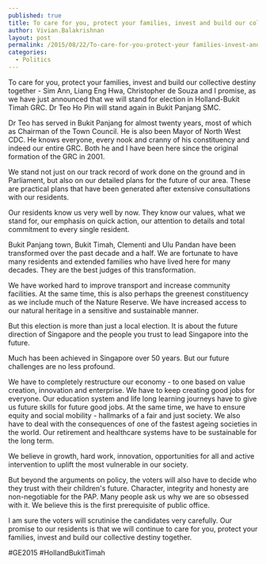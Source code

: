 ```yaml
---
published: true
title: To care for you, protect your families, invest and build our collective destiny together
author: Vivian.Balakrishnan
layout: post
permalink: /2015/08/22/To-care-for-you-protect-your families-invest-and-build-our-collective-destiny-together/
categories: 
  - Politics
---
```

To care for you, protect your families, invest and build our collective destiny together - Sim Ann, Liang Eng Hwa, Christopher de Souza and I promise, as we have just announced that we will stand for election in Holland-Bukit Timah GRC. Dr Teo Ho Pin will stand again in Bukit Panjang SMC.

Dr Teo has served in Bukit Panjang for almost twenty years, most of which as Chairman of the Town Council. He is also been Mayor of North West CDC. He knows everyone, every nook and cranny of his constituency and indeed our entire GRC. Both he and I have been here since the original formation of the GRC in 2001.

We stand not just on our track record of work done on the ground and in Parliament, but also on our detailed plans for the future of our area. These are practical plans that have been generated after extensive consultations with our residents.

Our residents know us very well by now. They know our values, what we stand for, our emphasis on quick action, our attention to details and total commitment to every single resident.

Bukit Panjang town, Bukit Timah, Clementi and Ulu Pandan have been transformed over the past decade and a half. We are fortunate to have many residents and extended families who have lived here for many decades. They are the best judges of this transformation.

We have worked hard to improve transport and increase community facilities. At the same time, this is also perhaps the greenest constituency as we include much of the Nature Reserve. We have increased access to our natural heritage in a sensitive and sustainable manner.

But this election is more than just a local election. It is about the future direction of Singapore and the people you trust to lead Singapore into the future.

Much has been achieved in Singapore over 50 years. But our future challenges are no less profound.

We have to completely restructure our economy - to one based on value creation, innovation and enterprise. We have to keep creating good jobs for everyone. Our education system and life long learning journeys have to give us future skills for future good jobs. At the same time, we have to ensure equity and social mobility - hallmarks of a fair and just society. We also have to deal with the consequences of one of the fastest ageing societies in the world. Our retirement and healthcare systems have to be sustainable for the long term.

We believe in growth, hard work, innovation, opportunities for all and active intervention to uplift the most vulnerable in our society.

But beyond the arguments on policy, the voters will also have to decide who they trust with their children's future. Character, integrity and honesty are non-negotiable for the PAP. Many people ask us why we are so obsessed with it. We believe this is the first prerequisite of public office.

I am sure the voters will scrutinise the candidates very carefully. Our promise to our residents is that we will continue to care for you, protect your families, invest and build our collective destiny together.

‪#GE2015‬
‪#HollandBukitTimah‬